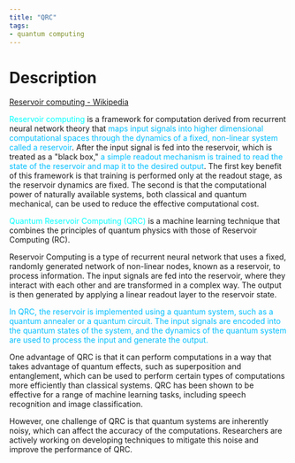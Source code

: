 ```yaml
---
title: "QRC"
tags:
- quantum computing
---
```


# Description

[Reservoir computing - Wikipedia](https://en.wikipedia.org/wiki/Reservoir_computing)

<font color=00FFFF>Reservoir computing</font> is a framework for computation derived from recurrent neural network theory that <font color=00BFFF>maps input signals into higher dimensional computational spaces through the dynamics of a fixed, non-linear system called a reservoir</font>. After the input signal is fed into the reservoir, which is treated as a "black box," <font color=00BFFF>a simple readout mechanism is trained to read the state of the reservoir and map it to the desired output</font>. The first key benefit of this framework is that training is performed only at the readout stage, as the reservoir dynamics are fixed. The second is that the computational power of naturally available systems, both classical and quantum mechanical, can be used to reduce the effective computational cost.

<font color=00FFFF>Quantum Reservoir Computing (QRC)</font> is a machine learning technique that combines the principles of quantum physics with those of Reservoir Computing (RC).

Reservoir Computing is a type of recurrent neural network that uses a fixed, randomly generated network of non-linear nodes, known as a reservoir, to process information. The input signals are fed into the reservoir, where they interact with each other and are transformed in a complex way. The output is then generated by applying a linear readout layer to the reservoir state.

<font color=00BFFF>In QRC, the reservoir is implemented using a quantum system, such as a quantum annealer or a quantum circuit. The input signals are encoded into the quantum states of the system, and the dynamics of the quantum system are used to process the input and generate the output.</font>

One advantage of QRC is that it can perform computations in a way that takes advantage of quantum effects, such as superposition and entanglement, which can be used to perform certain types of computations more efficiently than classical systems. QRC has been shown to be effective for a range of machine learning tasks, including speech recognition and image classification.

However, one challenge of QRC is that quantum systems are inherently noisy, which can affect the accuracy of the computations. Researchers are actively working on developing techniques to mitigate this noise and improve the performance of QRC.